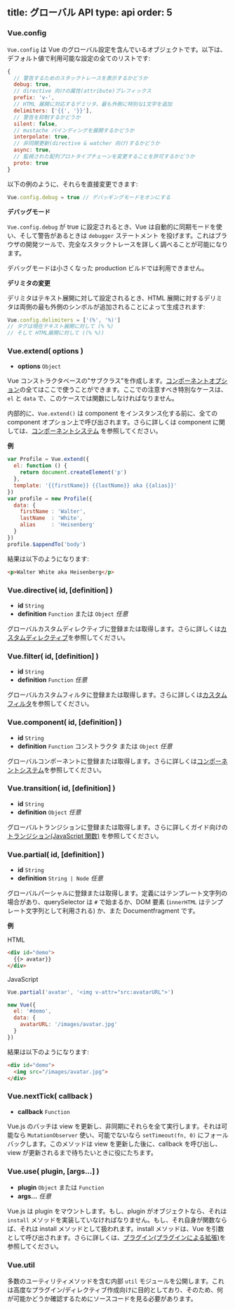 title: グローバル API
type: api
order: 5
---

### Vue.config

`Vue.config` は Vue のグローバル設定を含んでいるオブジェクトです。以下は、デフォルト値で利用可能な設定の全てのリストです:

``` js
{
  // 警告するためのスタックトレースを表示するかどうか
  debug: true,
  // directive 向けの属性(attribute)プレフィックス
  prefix: 'v-',
  // HTML 展開に対応するデミリタ、最も外側に特別な1文字を追加
  delimiters: ['{{', '}}'],
  // 警告を抑制するかどうか
  silent: false,
  // mustache バインディングを展開するかどうか
  interpolate: true,
  // 非同期更新(directive & watcher 向け)するかどうか
  async: true,
  // 監視された配列プロトタイプチェーンを変更することを許可するかどうか
  proto: true
}
```

以下の例のように、それらを直接変更できます:

``` js
Vue.config.debug = true // デバッギングモードをオンにする
```

**デバッグモード**

`Vue.config.debug` が true に設定されるとき、Vue は自動的に同期モードを使い、そして警告があるときは `debugger` ステートメント を投げます。これはブラウザの開発ツールで、完全なスタックトレースを詳しく調べることが可能になります。

<p class="tip">デバッグモードは小さくなった production ビルドでは利用できません。</p>

**デリミタの変更**

デリミタはテキスト展開に対して設定されるとき、HTML 展開に対するデリミタは両側の最も外側のシンボルが追加されることによって生成されます:

``` js
Vue.config.delimiters = ['(%', '%)']
// タグは現在テキスト展開に対して (% %)
// そして HTML展開に対して ((% %))
```

### Vue.extend( options )

- **options** `Object`

Vue コンストラクタベースの"サブクラス"を作成します。[コンポーネントオプション](/api/options.html)の全てはここで使うことができます。ここでの注意すべき特別なケースは、`el` と `data` で、このケースでは関数にしなければなりません。

内部的に、`Vue.extend()` は component をインスタンス化する前に、全ての component オプション上で呼び出されます。さらに詳しくは component に関しては、[コンポーネントシステム](/guide/components.html) を参照してください。

**例**

``` js
var Profile = Vue.extend({
  el: function () {
    return document.createElement('p')
  },
  template: '{{firstName}} {{lastName}} aka {{alias}}'
})
var profile = new Profile({
  data: {
    firstName : 'Walter',
    lastName  : 'White',
    alias     : 'Heisenberg'
  }  
})
profile.$appendTo('body')
```

結果は以下のようになります:

``` html
<p>Walter White aka Heisenberg</p>
```

### Vue.directive( id, [definition] )

- **id** `String`
- **definition** `Function` または `Object` *任意*

グローバルカスタムディレクティブに登録または取得します。さらに詳しくは[カスタムディレクティブ](/guide/custom-directive.html)を参照してください。

### Vue.filter( id, [definition] )

- **id** `String`
- **definition** `Function` *任意*

グローバルカスタムフィルタに登録または取得します。さらに詳しくは[カスタムフィルタ](/guide/custom-filter.html)を参照してください。

### Vue.component( id, [definition] )

- **id** `String`
- **definition** `Function` コンストラクタ または `Object` *任意*

グローバルコンポーネントに登録または取得します。さらに詳しくは[コンポーネントシステム](/guide/components.html)を参照してください。

### Vue.transition( id, [definition] )

- **id** `String`
- **definition** `Object` *任意*

グローバルトランジションに登録または取得します。さらに詳しくガイド向けの [トランジション(JavaScript 関数)](/guide/transitions.html#JavaScript_関数) を参照してください。

### Vue.partial( id, [definition] )

- **id** `String`
- **definition** `String | Node` *任意*

グローバルパーシャルに登録または取得します。定義にはテンプレート文字列の場合があり、querySelector は `#` で始まるか、DOM 要素 (`innerHTML` はテンプレート文字列として利用される) か、また Documentfragment です。

**例**

HTML

``` html
<div id="demo">
  {{> avatar}}
</div>
```

JavaScript

``` js
Vue.partial('avatar', '<img v-attr="src:avatarURL">')

new Vue({
  el: '#demo',
  data: {
    avatarURL: '/images/avatar.jpg'
  }    
})
```

結果は以下のようになります:

``` html
<div id="demo">
  <img src="/images/avatar.jpg">
</div>
```

### Vue.nextTick( callback )

- **callback** `Function`

Vue.js のバッチは view を更新し、非同期にそれらを全て実行します。それは可能なら `MutationObserver` 使い、可能でないなら `setTimeout(fn, 0)` にフォールバックします。このメソッドは view を更新した後に、callback を呼び出し、view が更新されるまで待ちたいときに役にたちます。

### Vue.use( plugin, [args...] )

- **plugin** `Object` または `Function`
- **args...** *任意*

Vue.js は plugin をマウントします。もし、plugin がオブジェクトなら、それは `install` メソッドを実装していなければなりません。もし、それ自身が関数ならば、それは install メソッドとして扱われます。install メソッドは、Vue を引数として呼び出されます。さらに詳しくは、[プラグイン(プラグインによる拡張)](/guide/extending.html#プラグインによる拡張)を参照してください。

### Vue.util

多数のユーティリティメソッドを含む内部 `util` モジュールを公開します。これは高度なプラグイン/ディレクティブ作成向けに目的としており、そのため、何が可能かどうか確認するためにソースコードを見る必要があります。
